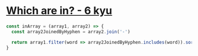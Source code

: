 # [Which are in? - 6 kyu](https://www.codewars.com/kata/550554fd08b86f84fe000a58)

```javascript
const inArray = (array1, array2) => {
  const array2JoinedByHyphen = array2.join('-')

  return array1.filter(word => array2JoinedByHyphen.includes(word)).sort()
}
```
